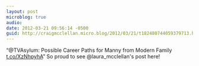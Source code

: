 ```yaml
---
layout: post
microblog: true
audio: 
date: 2012-03-21 09:56:14 -0500
guid: http://craigmcclellan.micro.blog/2012/03/21/t182480744059379713.html
---
```

“@TVAsylum: Possible Career Paths for Manny from Modern Family [t.co/XzNhpyhA](http://t.co/XzNhpyhA)” So proud to see @laura_mcclellan's post here!
